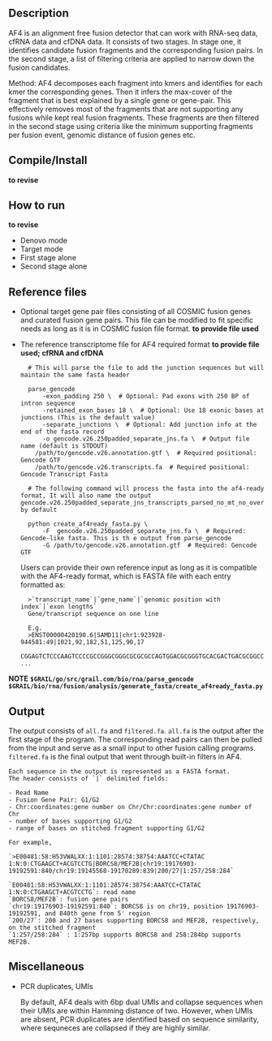 ## Description

AF4 is an alignment free fusion detector that can work with RNA-seq data, cfRNA data and cfDNA data. It consists of two stages. In stage one, it identifies candidate fusion fragments and the corresponding fusion pairs. In the second stage, a list of filtering criteria are applied to narrow down the fusion candidates. 

Method: AF4 decomposes each fragment into kmers and identifies for each kmer the corresponding genes. Then it infers the max-cover of the fragment that is best explained by a single gene or gene-pair. This effectively removes most of the fragments that are not supporting any fusions while kept real fusion fragments. These fragments are then filtered in the second stage using criteria like the minimum supporting fragments per fusion event, genomic distance of fusion genes etc. 

## Compile/Install 

**to revise** 

## How to run 

**to revise** 

- Denovo mode 
- Target mode 
- First stage alone
- Second stage alone 

## Reference files

- Optional target gene pair files consisting of all COSMIC fusion genes and curated fusion gene pairs. This file can be modified to fit specific needs as long as it is in COSMIC fusion file format. **to provide file used**

- The reference transcriptome file for AF4 required format **to provide file used; cfRNA and cfDNA**

		# This will parse the file to add the junction sequences but will maintain the same fasta header
		
		parse_gencode
			-exon_padding 250 \  # Optional: Pad exons with 250 BP of intron sequence
			-retained_exon_bases 18 \  # Optional: Use 18 exonic bases at junctions (This is the default value)
			-separate_junctions \  # Optional: Add junction info at the end of the fasta record
			-o gencode.v26.250padded_separate_jns.fa \  # Output file name (default is STDOUT)
          /path/to/gencode.v26.annotation.gtf \  # Required positional: Gencode GTF
          /path/to/gencode.v26.transcripts.fa  # Required positional: Gencode Transcript Fasta

		# The following command will process the fasta into the af4-ready format, It will also name the output gencode.v26.250padded_separate_jns_transcripts_parsed_no_mt_no_overlap_no_pary_no_versioned.fa by default
	
		python create_af4ready_fasta.py \
			-F  gencode.v26.250padded_separate_jns.fa \  # Required: Gencode-like fasta. This is th e output from parse_gencode
			-G /path/to/gencode.v26.annotation.gtf  # Required: Gencode GTF
                               
	
	Users can provide their own reference input as long as it is compatible with the AF4-ready format, which is FASTA file with each entry formatted as: 
	
		>`transcript_name`|`gene_name`|`genomic position with index`|`exon lengths`
		Gene/transcript sequence on one line

		E.g.
		>ENST00000420190.6|SAMD11|chr1:923928-944581:49|1021,92,182,51,125,90,17
		CGGAGTCTCCCAAGTCCCCGCCGGGCGGGCGCGCGCCAGTGGACGCGGGTGCACGACTGACGCGGCCCGGGCGGCGGGGCGGGGGC ...

**NOTE**
**`$GRAIL/go/src/grail.com/bio/rna/parse_gencode`**
**`$GRAIL/bio/rna/fusion/analysis/generate_fasta/create_af4ready_fasta.py`**

## Output

The output consists of `all.fa` and `filtered.fa`. `all.fa` is the output after the first stage of the program. The corresponding read pairs can then be pulled from the input and serve as a small input to other fusion calling programs. `filtered.fa` is the final output that went through built-in filters in AF4.

	Each sequence in the output is represented as a FASTA format. 
	The header consists of `|` delimited fields:
	
	- Read Name
	- Fusion Gene Pair: G1/G2
	- Chr:coordinates:gene number on Chr/Chr:coordinates:gene number of Chr
	- number of bases supporting G1/G2
	- range of bases on stitched fragment supporting G1/G2
	
	For example, 
	
	`>E00481:58:H53VWALXX:1:1101:28574:38754:AAATCC+CTATAC 1:N:0:CTGAAGCT+ACGTCCTG|BORCS8/MEF2B|chr19:19176903-19192591:840/chr19:19145568-19170289:839|200/27|1:257/258:284`
		
	`E00481:58:H53VWALXX:1:1101:28574:38754:AAATCC+CTATAC 1:N:0:CTGAAGCT+ACGTCCTG`: read name
	`BORCS8/MEF2B`: fusion gene pairs
	`chr19:19176903-19192591:840`: BORCS8 is on chr19, position 19176903-19192591, and 840th gene from 5' region
	`200/27`: 200 and 27 bases supporting BORCS8 and MEF2B, respectively, on the stitched fragment
	`1:257/258:284` : 1:257bp supports BORCS8 and 258:284bp supports MEF2B.

## Miscellaneous

- PCR duplicates, UMIs

	By default, AF4 deals with 6bp dual UMIs and collapse sequences when their UMIs are within Hamming distance of two. However, when UMIs are absent, PCR duplicates are identified based on sequence similarity, where sequneces are collapsed if they are highly similar. 